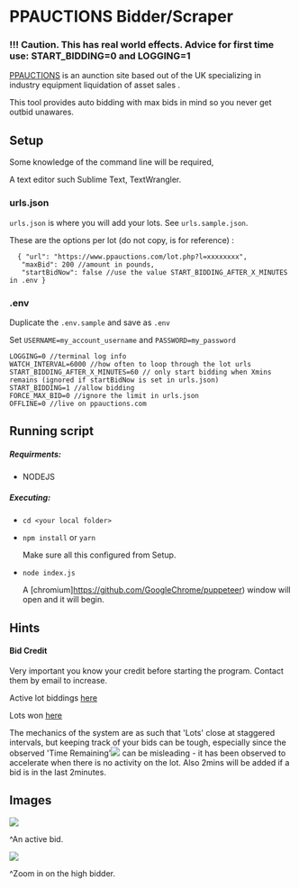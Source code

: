 # PPAUCTIONS Bidder/Scraper

### !!! Caution. This has real world effects. Advice for first time use: START_BIDDING=0 and LOGGING=1

[PPAUCTIONS](ppauctions.com) is an aunction site based out of the UK specializing in industry equipment liquidation of asset sales .

This tool provides auto bidding with max bids in mind so you never get outbid unawares.

## Setup

Some knowledge of the command line will be required,

A text editor such Sublime Text, TextWrangler.

### urls.json

`urls.json` is where you will add your lots. See `urls.sample.json`.

These are the options per lot (do not copy, is for reference) :

 ```{
   { "url": "https://www.ppauctions.com/lot.php?l=xxxxxxxx",
    "maxBid": 200 //amount in pounds,
    "startBidNow": false //use the value START_BIDDING_AFTER_X_MINUTES in .env }
 ```



### .env

Duplicate the `.env.sample` and save as `.env` 

Set `USERNAME=my_account_username` and `PASSWORD=my_password`

```OFFLINE=0
LOGGING=0 //terminal log info
WATCH_INTERVAL=6000 //how often to loop through the lot urls
START_BIDDING_AFTER_X_MINUTES=60 // only start bidding when Xmins remains (ignored if startBidNow is set in urls.json)
START_BIDDING=1 //allow bidding
FORCE_MAX_BID=0 //ignore the limit in urls.json
OFFLINE=0 //live on ppauctions.com
```



## Running script

##### Requirments:

- NODEJS 

##### Executing:

- `cd <your local folder>`

- `npm install` or `yarn`

  Make sure all this configured from Setup.

- `node index.js`

  A [chromium]https://github.com/GoogleChrome/puppeteer) window will open and it will begin.

## Hints

#### Bid Credit 

Very important you know your credit before starting the program. Contact them by email to increase.

Active lot biddings  [here](https://www.ppauctions.com/users/lots.php?bidding)

Lots won [here](https://www.ppauctions.com/users/lots.php?won)

The mechanics of the system are as such that 'Lots' close at staggered intervals, but keeping track of your bids can be tough, especially since the observed 'Time Remaining'![](https://i.imgur.com/Ri9OJMU.png) can be misleading - it has been observed to accelerate when there is no activity on the lot. Also 2mins will be added if a bid is in the last 2minutes.



## Images

![](https://i.imgur.com/pNdvVH3.png)

^An active bid.

![](https://i.imgur.com/sjuyXQL.png)

^Zoom in on the high bidder.